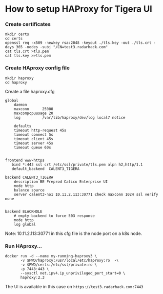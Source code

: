 # How to setup HAProxy for Tigera UI
### Create certificates
```
mkdir certs
cd certs
openssl req -x509 -newkey rsa:2048 -keyout ./tls.key -out ./tls.crt -days 365 -nodes -subj "/CN=test3.radarhack.com"
cat tls.crt >tls.pem
cat tls.key >>tls.pem
```

### Create HAproxy config file

```
mkdir haproxy
cd haproxy
```
Create a file haproxy.cfg
```
global
	daemon
	maxconn      25000
	maxcompcpuusage 20
    log          /var/lib/haproxy/dev/log local7 notice

    defaults
	timeout http-request 45s
	timeout connect 5s
	timeout client 45s
	timeout server 45s
	timeout queue 60s


frontend www-https
   bind *:443 ssl crt /etc/ssl/private/tls.pem alpn h2,http/1.1
   default_backend  CALENT3_TIGERA

backend CALENT3_TIGERA
    description BE Preprod Calico Enterprise UI
    mode http
    balance source
    server calent3-no1 10.11.2.113:30771 check maxconn 1024 ssl verify none


backend BLACKHOLE
	# empty backend to force 503 response
	mode http
	log global
```
Note: 10.11.2.113:30771 in this cfg file is the node port on a k8s node.
### Run HAproxy...
```
docker run -d --name my-running-haproxy3 \
       -v $PWD/haproxy:/usr/local/etc/haproxy:ro  -\
       -v $PWD/certs:/etc/ssl/private:ro \
       -p 7443:443 \
       --sysctl net.ipv4.ip_unprivileged_port_start=0 \
       haproxy:2.3
```
The UI is available in this case on `https://test3.radarhack.com:7443`
